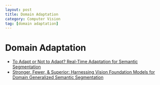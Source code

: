 ```yaml
---
layout: post
title: Domain Adaptation
category: Computer Vision
tag: [domain adaptation]
---
```



# Domain Adaptation

- [To Adapt or Not to Adapt? Real-Time Adaptation for Semantic Segmentation](https://arxiv.org/pdf/2307.15063)
- [Stronger, Fewer, & Superior: Harnessing Vision Foundation Models for Domain Generalized Semantic Segmentation](https://arxiv.org/pdf/2312.04265)